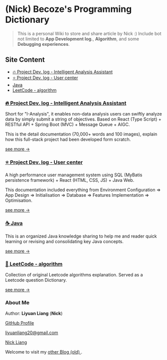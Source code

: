 # (Nick) Becoze's Programming Dictionary 

> This is a personal Wiki to store and share article by Nick :) Include bot not limited to **App Development log.**, **Algorithm**, and some **Debugging experiences**.


## Site Content
- [🔥 Project Dev. log - Intelligent Analysis Assistant](/en/BI/README.md)
- [⭐ Project Dev. log - User center](/en/UserCenter/README.md)
- [Java](/en/Java/README.md)
- [LeetCode - algorithm](/en/LeetCode/README)


### [🔥 Project Dev. log - Intelligent Analysis Assistant](/en/BI/README.md)
Short for "I-Analysis", it enables non-data analysis users can 
swiftly analyze data by simply submit a string of objectives.
Based on React (Type Script) + RESTful API + Spring Boot (MVC) + Message Queue + AIGC.

This is the detail documentation (70,000+ words and 100 images), explain how this full-stack project had been developed form scratch.

[see more ->](/en/BI/README.md)

### [⭐ Project Dev. log - User center](/en/UserCenter/README.md)
A high performance user management system using SQL (MyBatis persistence framework) + 
React (HTML, CSS, JS) + Java Web.

This documentation included everything from Environment Configuration => App Design => Initialisation
=> Database => Features Implementation => Optimisation.

[see more ->](/en/UserCenter/README.md)

### [☕️ Java](/en/Java/README.md)
This is an organized Java knowledge sharing to help me and reader quick learning or 
revising and consolidating key Java concepts.

[see more ->](/en/Java/README.md)


### [🚀 LeetCode - algorithm](/en/LeetCode/README)
Collection of original Leetcode algorithms explanation. Served as a Leetcode question Dictionary.

[see more ->](/en/LeetCode/README)


###  About Me

Author: **Liyuan Liang**  (**Nick**)

<i class="fa-brands fa-github"></i> [GitHub Profile <i class="fa-solid fa-up-right-from-square"></i>](https://github.com/becoze)

<i class="fa-solid fa-envelope"></i> liyuanliang20@gmail.com

<i class="fa-brands fa-linkedin"></i> [Nick Liang](https://www.linkedin.com/in/liyuan-liang/)

<i class="fa-solid fa-circle-user"></i> Welcome to visit my [other Blog (old) <i class="fa-solid fa-up-right-from-square"></i>](https://becoze.github.io/).
